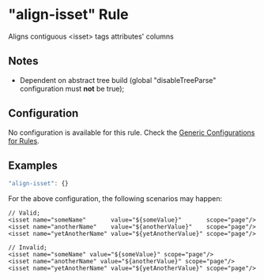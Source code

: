 # "align-isset" Rule

Aligns contiguous &lt;isset> tags attributes' columns

## Notes

- Dependent on abstract tree build (global "disableTreeParse" configuration must **not** be true);

## Configuration

No configuration is available for this rule. Check the [Generic Configurations for Rules][generic-config].

## Examples

```js
"align-isset": {}
```

For the above configuration, the following scenarios may happen:

```
// Valid;
<isset name="someName"       value="${someValue}"       scope="page"/>
<isset name="anotherName"    value="${anotherValue}"    scope="page"/>
<isset name="yetAnotherName" value="${yetAnotherValue}" scope="page"/>

```

```
// Invalid;
<isset name="someName" value="${someValue}" scope="page"/>
<isset name="anotherName" value="${anotherValue}" scope="page"/>
<isset name="yetAnotherName" value="${yetAnotherValue}" scope="page"/>

```

[generic-config]: <../generic-rule-config.md>
